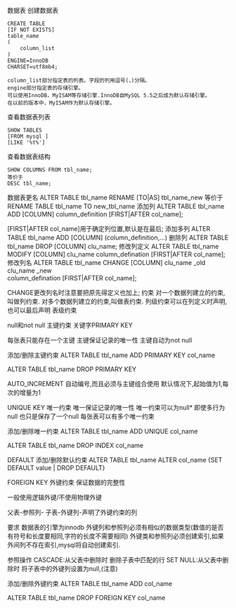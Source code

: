 
数据表
创建数据表

    CREATE TABLE 
    [IF NOT EXISTS]
    table_name 
    (
        column_list
    )
    ENGINE=InnoDB 
    CHARSET=utf8mb4;

    column_list部分指定表的列表。字段的列用逗号(，)分隔。
    engine部分指定表的存储引擎。
    可以使用InnoDB，MyISAM等存储引擎.InnoDB自MySQL 5.5之后成为默认存储引擎。
    在以前的版本中，MyISAM作为默认存储引擎。

查看数据表列表

    SHOW TABLES 
    [FROM mysql ]
    [LIKE '%t%']

查看数据表结构

    SHOW COLUMNS FROM tbl_name;
    等价于
    DESC tbl_name;

数据表更名
ALTER TABLE tbl_name 
RENAME  [TO|AS] tbl_name_new
等价于
RENAME TABLE tbl_name TO new_tbl_name
添加列
ALTER TABLE tbl_name 
ADD [COLUMN] column_definition
[FIRST|AFTER col_name];

[FIRST|AFTER col_name]用于确定列位置,默认是在最后;
添加多列
ALTER TABLE tbl_name 
ADD [COLUMN] (column_definition,...)
删除列
ALTER TABLE tbl_name 
DROP [COLUMN] clu_name;
修改列定义
ALTER TABLE tbl_name
MODIFY [COLUMN] clu_name column_defination
[FIRST|AFTER col_name];
修改列名
ALTER TABLE tbl_name
CHANGE  [COLUMN] clu_name _old clu_name _new   
column_defination 
[FIRST|AFTER col_name];

CHANGE更改列名时注意要把原先得定义也加上;
约束
对一个数据列建立的约束,叫做列约束. 
对多个数据列建立的约束,叫做表约束. 
列级约束可以在列定义时声明,也可以最后声明 
表级约束

null和not null
主键约束
关键字PRIMARY KEY

每张表只能存在一个主键 
主键保证记录的唯一性 
主键自动为not null

添加/删除主键约束 
ALTER TABLE tbl_name 
ADD PRIMARY KEY col_name

ALTER TABLE tbl_name 
DROP PRIMARY KEY

AUTO_INCREMENT
自动编号,而且必须与主键组合使用 
默认情况下,起始值为1,每次的增量为1

UNIQUE KEY
唯一约束 
唯一保证记录的唯一性 
唯一约束可以为null* 即使多行为null 也只是保存了一个null 
每张表可以有多个唯一约束

添加/删除唯一约束 
ALTER TABLE tbl_name 
ADD UNIQUE col_name

ALTER TABLE tbl_name 
DROP INDEX col_name

DEFAULT
添加/删除默认约束 
ALTER TABLE tbl_name 
ALTER col_name 
{SET DEFAULT value | DROP DEFAULT}

FOREIGN KEY
外键约束 
保证数据的完整性

一般使用逻辑外键/不使用物理外键

父表-参照列- 
子表-外键列-声明了外键约束的列

要求 
数据表的引擎为innodb 
外键列和参照列必须有相似的数据类型(数值的是否有符号和长度要相同,字符的长度不需要相同) 
外键类和参照列必须创建索引,如果外间列不存在索引,mysql将自动创建索引.

参照操作 
CASCADE:从父表中删除时 删除子表中匹配的行 
SET NULL:从父表中删除时 将子表中的外键列设置为null,(注意)

添加/删除外键约束 
ALTER TABLE tbl_name 
ADD col_name

ALTER TABLE tbl_name 
DROP FOREIGN KEY col_name
